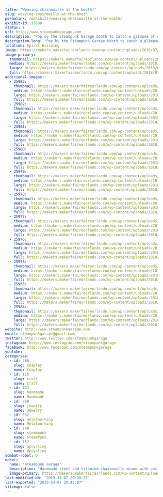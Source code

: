 ```yaml
---
title: "Weaving chainmaille at the booth!"
slug: weaving-chainmaille-at-the-booth
permalink: /exhibits/weaving-chainmaille-at-the-booth/
exhibit-id: 37688
status: 1
url: http://www.steampunkgarage.com
description: "Pop by the Steampunk Garage booth to catch a glimpse of chainmaille being constructed - one painstaking ring at a time!  Feel free to grill the maker on any chainmaille-related trivia while you're there.  "
description-long: "Pop by the Steampunk Garage booth to catch a glimpse of chainmaille being constructed - one painstaking ring at a time!  Feel free to grill the maker on any chainmaille-related trivia while you're there.  Jenifer has been weaving maille for over 15 years and has many offbeat and one-of-a-kind pieces of chainmaille unlike anything you've ever seen before.  She has an extensive knowledge base of the maille you've seen around the world: in museums, hotels, the movies, even in space!"
location: Spirit Building
image: https://makers.makerfaireorlando.com/wp-content/uploads/2018/07/IMG_3201-1024x768.jpg
image-primary:
  thumbnail: https://makers.makerfaireorlando.com/wp-content/uploads/2018/07/IMG_3201-150x150.jpg
  medium: https://makers.makerfaireorlando.com/wp-content/uploads/2018/07/IMG_3201-300x225.jpg
  large: https://makers.makerfaireorlando.com/wp-content/uploads/2018/07/IMG_3201-1024x768.jpg
  full: https://makers.makerfaireorlando.com/wp-content/uploads/2018/07/IMG_3201.jpg
additional-images:
  - 25983:
    thumbnail: https://makers.makerfaireorlando.com/wp-content/uploads/2018/07/etsy5-150x150.jpg
    medium: https://makers.makerfaireorlando.com/wp-content/uploads/2018/07/etsy5-300x300.jpg
    large: https://makers.makerfaireorlando.com/wp-content/uploads/2018/07/etsy5.jpg
    full: https://makers.makerfaireorlando.com/wp-content/uploads/2018/07/etsy5.jpg
  - 25982:
    thumbnail: https://makers.makerfaireorlando.com/wp-content/uploads/2018/07/blue-damascus1-150x150.jpg
    medium: https://makers.makerfaireorlando.com/wp-content/uploads/2018/07/blue-damascus1-300x300.jpg
    large: https://makers.makerfaireorlando.com/wp-content/uploads/2018/07/blue-damascus1.jpg
    full: https://makers.makerfaireorlando.com/wp-content/uploads/2018/07/blue-damascus1.jpg
  - 25981:
    thumbnail: https://makers.makerfaireorlando.com/wp-content/uploads/2018/07/webNightmareSquare3-wm-150x150.jpg
    medium: https://makers.makerfaireorlando.com/wp-content/uploads/2018/07/webNightmareSquare3-wm-300x300.jpg
    large: https://makers.makerfaireorlando.com/wp-content/uploads/2018/07/webNightmareSquare3-wm.jpg
    full: https://makers.makerfaireorlando.com/wp-content/uploads/2018/07/webNightmareSquare3-wm.jpg
  - 25980:
    thumbnail: https://makers.makerfaireorlando.com/wp-content/uploads/2018/07/etsy1-150x150.jpg
    medium: https://makers.makerfaireorlando.com/wp-content/uploads/2018/07/etsy1-300x300.jpg
    large: https://makers.makerfaireorlando.com/wp-content/uploads/2018/07/etsy1.jpg
    full: https://makers.makerfaireorlando.com/wp-content/uploads/2018/07/etsy1.jpg
  - 25979:
    thumbnail: https://makers.makerfaireorlando.com/wp-content/uploads/2018/07/eres-IMG_8485-150x150.jpg
    medium: https://makers.makerfaireorlando.com/wp-content/uploads/2018/07/eres-IMG_8485-225x300.jpg
    large: https://makers.makerfaireorlando.com/wp-content/uploads/2018/07/eres-IMG_8485-768x1024.jpg
    full: https://makers.makerfaireorlando.com/wp-content/uploads/2018/07/eres-IMG_8485.jpg
  - 25978:
    thumbnail: https://makers.makerfaireorlando.com/wp-content/uploads/2018/07/eres-belts-and-gloves-150x150.jpg
    medium: https://makers.makerfaireorlando.com/wp-content/uploads/2018/07/eres-belts-and-gloves-300x200.jpg
    large: https://makers.makerfaireorlando.com/wp-content/uploads/2018/07/eres-belts-and-gloves.jpg
    full: https://makers.makerfaireorlando.com/wp-content/uploads/2018/07/eres-belts-and-gloves.jpg
  - 25977:
    thumbnail: https://makers.makerfaireorlando.com/wp-content/uploads/2018/07/eres-nailmaille-uheart-set-150x150.jpg
    medium: https://makers.makerfaireorlando.com/wp-content/uploads/2018/07/eres-nailmaille-uheart-set-300x300.jpg
    large: https://makers.makerfaireorlando.com/wp-content/uploads/2018/07/eres-nailmaille-uheart-set.jpg
    full: https://makers.makerfaireorlando.com/wp-content/uploads/2018/07/eres-nailmaille-uheart-set.jpg
  - 25976:
    thumbnail: https://makers.makerfaireorlando.com/wp-content/uploads/2018/07/etsy1-web-150x150.jpg
    medium: https://makers.makerfaireorlando.com/wp-content/uploads/2018/07/etsy1-web-300x300.jpg
    large: https://makers.makerfaireorlando.com/wp-content/uploads/2018/07/etsy1-web.jpg
    full: https://makers.makerfaireorlando.com/wp-content/uploads/2018/07/etsy1-web.jpg
  - 25975:
    thumbnail: https://makers.makerfaireorlando.com/wp-content/uploads/2018/07/IMG_1746-150x150.jpg
    medium: https://makers.makerfaireorlando.com/wp-content/uploads/2018/07/IMG_1746-225x300.jpg
    large: https://makers.makerfaireorlando.com/wp-content/uploads/2018/07/IMG_1746-768x1024.jpg
    full: https://makers.makerfaireorlando.com/wp-content/uploads/2018/07/IMG_1746.jpg
  - 25953:
    thumbnail: https://makers.makerfaireorlando.com/wp-content/uploads/2018/07/IMG_2584-1-150x150.jpg
    medium: https://makers.makerfaireorlando.com/wp-content/uploads/2018/07/IMG_2584-1-300x225.jpg
    large: https://makers.makerfaireorlando.com/wp-content/uploads/2018/07/IMG_2584-1-1024x768.jpg
    full: https://makers.makerfaireorlando.com/wp-content/uploads/2018/07/IMG_2584-1.jpg
  - 25984:
    thumbnail: https://makers.makerfaireorlando.com/wp-content/uploads/2018/07/etsy3-150x150.jpg
    medium: https://makers.makerfaireorlando.com/wp-content/uploads/2018/07/etsy3-300x225.jpg
    large: https://makers.makerfaireorlando.com/wp-content/uploads/2018/07/etsy3-1024x768.jpg
    full: https://makers.makerfaireorlando.com/wp-content/uploads/2018/07/etsy3.jpg
website: http://www.steampunkgarage.com
email: steampunkgarage@gmail.com
twitter: http://www.twitter.com/steampunkgarage
instagram: http://www.instagram.com/steampunkgarage
facebook: http://www.facebook.com/steampunkgarage
youtube: 
categories:
  - id: 286
    slug: cosplay
    name: Cosplay
  - id: 115
    slug: craft
    name: Craft
  - id: 123
    slug: handmade
    name: Handmade
  - id: 260
    slug: jewelry
    name: Jewelry
  - id: 332
    slug: metalworking
    name: Metalworking
  - id: 148
    slug: steampunk
    name: SteamPunk
  - id: 152
    slug: upcycling
    name: Upcycling
combat-robot: 0
maker:
  name: "Steampunk Garage"
  description: "Handmade steel and titanium chainmaille mixed with antique keys, clock parts, construction nails, and recycled stuff."
  image-primary: https://makers.makerfaireorlando.com/wp-content/uploads/2018/11/store-logojpg-1024x1024.jpg
last-modified-db: "2019-11-07 20:39:27"
last-exported: "2020-14-07 20:45:07"
sitemap: false
---
```

